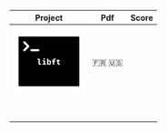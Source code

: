 | Project | Pdf  | Score  |
| :------------: | :------------: | :------------: |
| [![libft](Images/libft.png)](http://google.com)  |  :fr: :us:  |   |
|   |   |   |
|   |   |   |
|   |   |   |
|   |   |   |
|   |   |   |
|   |   |   |
|   |   |   |
